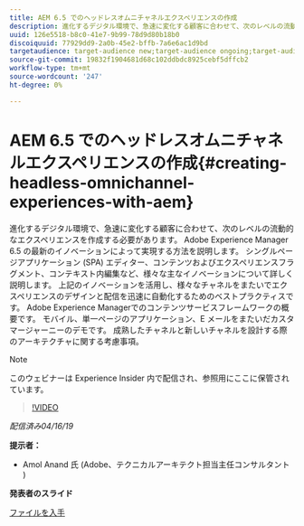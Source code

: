 ```yaml
---
title: AEM 6.5 でのヘッドレスオムニチャネルエクスペリエンスの作成
description: 進化するデジタル環境で、急速に変化する顧客に合わせて、次のレベルの流動的なエクスペリエンスを作成する必要があります。 Adobe Experience Manager 6.5 の最新のイノベーションによって実現する方法を説明します。 シングルページアプリケーション (SPA) エディター、コンテンツおよびエクスペリエンスフラグメント、コンテキスト内編集など、様々な主なイノベーションについて詳しく説明します。 上記のイノベーションを活用し、様々なチャネルをまたいでエクスペリエンスのデザインと配信を迅速に自動化するためのベストプラクティスです。 Adobe Experience Managerでのコンテンツサービスフレームワークの概要です。 モバイル、単一ページのアプリケーション、E メールをまたいだカスタマージャーニーのデモです。 成熟したチャネルと新しいチャネルを設計する際のアーキテクチャに関する考慮事項。
uuid: 126e5518-b8c0-41e7-9b99-78d9d80b18b0
discoiquuid: 77929dd9-2a0b-45e2-bffb-7a6e6ac1d9bd
targetaudience: target-audience new;target-audience ongoing;target-audience upgrader
source-git-commit: 19832f1904681d68c102ddbdc8925cebf5dffcb2
workflow-type: tm+mt
source-wordcount: '247'
ht-degree: 0%

---
```



# AEM 6.5 でのヘッドレスオムニチャネルエクスペリエンスの作成{#creating-headless-omnichannel-experiences-with-aem}

進化するデジタル環境で、急速に変化する顧客に合わせて、次のレベルの流動的なエクスペリエンスを作成する必要があります。 Adobe Experience Manager 6.5 の最新のイノベーションによって実現する方法を説明します。 シングルページアプリケーション (SPA) エディター、コンテンツおよびエクスペリエンスフラグメント、コンテキスト内編集など、様々な主なイノベーションについて詳しく説明します。 上記のイノベーションを活用し、様々なチャネルをまたいでエクスペリエンスのデザインと配信を迅速に自動化するためのベストプラクティスです。 Adobe Experience Managerでのコンテンツサービスフレームワークの概要です。 モバイル、単一ページのアプリケーション、E メールをまたいだカスタマージャーニーのデモです。 成熟したチャネルと新しいチャネルを設計する際のアーキテクチャに関する考慮事項。

>[!NOTE]
>
>このウェビナーは Experience Insider 内で配信され、参照用にここに保管されています。

>[!VIDEO](https://video.tv.adobe.com/v/27088/?quality=9)

*配信済み04/16/19*

**提示者：**

* Amol Anand 氏 (Adobe、テクニカルアーキテクト担当主任コンサルタント )

**発表者のスライド**

[ファイルを入手](assets/headless-omnichannelwebinar04162019.pdf)
